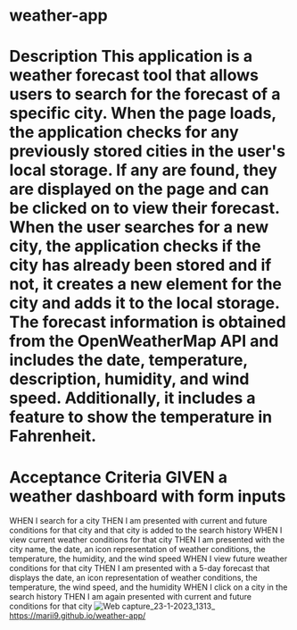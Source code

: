 # weather-app



# Description This application is a weather forecast tool that allows users to search for the forecast of a specific city. When the page loads, the application checks for any previously stored cities in the user's local storage. If any are found, they are displayed on the page and can be clicked on to view their forecast. When the user searches for a new city, the application checks if the city has already been stored and if not, it creates a new element for the city and adds it to the local storage. The forecast information is obtained from the OpenWeatherMap API and includes the date, temperature, description, humidity, and wind speed. Additionally, it includes a feature to show the temperature in Fahrenheit.


# Acceptance Criteria GIVEN a weather dashboard with form inputs
WHEN I search for a city
THEN I am presented with current and future conditions for that city and that city is added to the search history
WHEN I view current weather conditions for that city
THEN I am presented with the city name, the date, an icon representation of weather conditions, the temperature, the humidity, and the wind speed
WHEN I view future weather conditions for that city
THEN I am presented with a 5-day forecast that displays the date, an icon representation of weather conditions, the temperature, the wind speed, and the humidity
WHEN I click on a city in the search history
THEN I am again presented with current and future conditions for that city
![Web capture_23-1-2023_1313_](https://user-images.githubusercontent.com/116024194/213975485-a7f0382b-ef57-43e2-8241-bbb38481554e.jpeg)
 https://marii9.github.io/weather-app/
